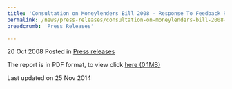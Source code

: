 ```yaml
---
title: 'Consultation on Moneylenders Bill 2008 - Response To Feedback Received'
permalink: /news/press-releases/consultation-on-moneylenders-bill-2008-response-to-feedback-received/
breadcrumb: 'Press Releases'

---
```



20 Oct 2008 Posted in [Press releases](/news/press-releases)


The report is in PDF format, to view click [here (0.1MB)](/files/news/press-releases/2008/10/linkclick0025.pdf)

<p class="right-side-updated">Last updated on 25 Nov 2014</p>
